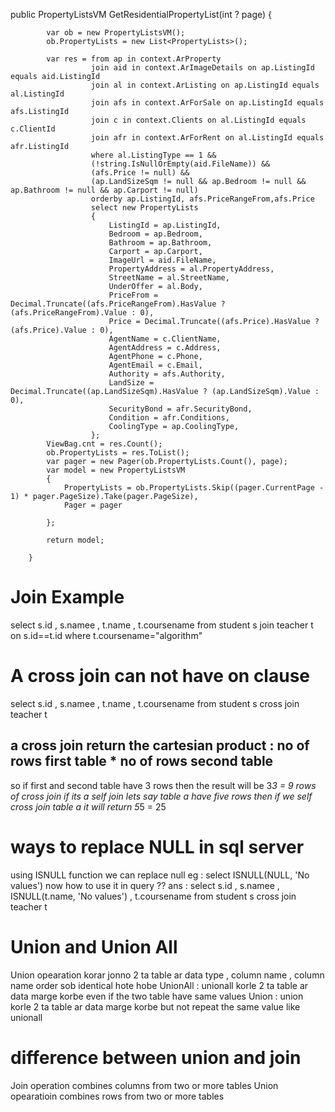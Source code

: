 
public PropertyListsVM GetResidentialPropertyList(int ? page)
        {

            var ob = new PropertyListsVM();
            ob.PropertyLists = new List<PropertyLists>();

            var res = from ap in context.ArProperty
                      join aid in context.ArImageDetails on ap.ListingId equals aid.ListingId
                      join al in context.ArListing on ap.ListingId equals al.ListingId
                      join afs in context.ArForSale on ap.ListingId equals afs.ListingId
                      join c in context.Clients on al.ListingId equals c.ClientId
                      join afr in context.ArForRent on al.ListingId equals afr.ListingId
                      where al.ListingType == 1 &&
                      (!string.IsNullOrEmpty(aid.FileName)) &&
                      (afs.Price != null) &&
                      (ap.LandSizeSqm != null && ap.Bedroom != null && ap.Bathroom != null && ap.Carport != null)
                      orderby ap.ListingId, afs.PriceRangeFrom,afs.Price
                      select new PropertyLists
                      {
                          ListingId = ap.ListingId,
                          Bedroom = ap.Bedroom,
                          Bathroom = ap.Bathroom,
                          Carport = ap.Carport,
                          ImageUrl = aid.FileName,
                          PropertyAddress = al.PropertyAddress,
                          StreetName = al.StreetName,
                          UnderOffer = al.Body,
                          PriceFrom = Decimal.Truncate((afs.PriceRangeFrom).HasValue ? (afs.PriceRangeFrom).Value : 0),
                          Price = Decimal.Truncate((afs.Price).HasValue ? (afs.Price).Value : 0),
                          AgentName = c.ClientName,
                          AgentAddress = c.Address,
                          AgentPhone = c.Phone,
                          AgentEmail = c.Email,
                          Authority = afs.Authority,
                          LandSize = Decimal.Truncate((ap.LandSizeSqm).HasValue ? (ap.LandSizeSqm).Value : 0),
                          SecurityBond = afr.SecurityBond,
                          Condition = afr.Conditions,
                          CoolingType = ap.CoolingType,
                      };
            ViewBag.cnt = res.Count();
            ob.PropertyLists = res.ToList();
            var pager = new Pager(ob.PropertyLists.Count(), page);
            var model = new PropertyListsVM
            {
                PropertyLists = ob.PropertyLists.Skip((pager.CurrentPage - 1) * pager.PageSize).Take(pager.PageSize),
                Pager = pager

            };

            return model;

        }
        
   # Join Example
   select s.id , s.namee , t.name , t.coursename
   from student s join teacher t 
   on s.id==t.id
   where t.coursename="algorithm"
   
   # A cross join can not have on clause 
   select s.id , s.namee , t.name , t.coursename
   from student s cross join teacher t
   
   ## a cross join return the cartesian product : no of rows first table * no of rows second table 
   so if first and second table have 3 rows then the result will be 3*3 = 9 rows of cross join 
   if its a self join lets say table a have five rows then if we self cross join table a it will return 5*5 = 25 
   
   # ways to replace NULL in sql server 
   using ISNULL function we can replace null eg : select ISNULL(NULL, 'No values')
   now how to use it in query ??
   ans :  select s.id , s.namee , ISNULL(t.name, 'No values') , t.coursename
   from student s cross join teacher t
   
   # Union and Union All 
   Union opearation korar jonno 2 ta table ar data type , column name , column name order sob identical hote hobe 
   UnionAll : unionall korle 2 ta table ar data marge korbe even if the two table have same values 
   Union : union korle 2 ta table ar data marge korbe but not repeat the same value like unionall
   
   # difference between union and join 
   Join operation combines columns from two or more tables 
   Union opearatioin combines rows from two or more tables  
   
   
   
   
   
   
